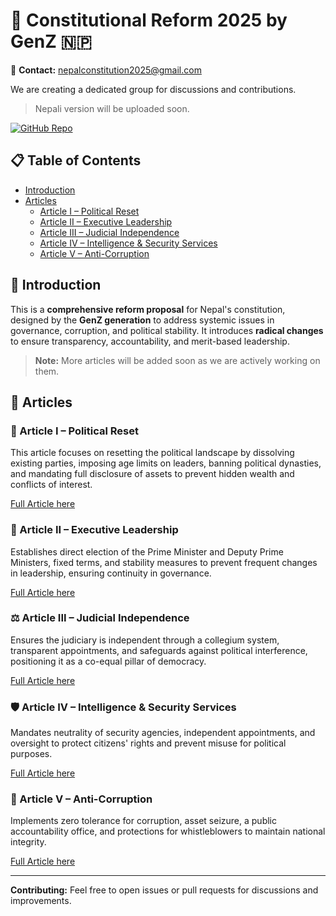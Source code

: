 # 📜 Constitutional Reform 2025 by GenZ 🇳🇵

📧 **Contact:** [nepalconstitution2025@gmail.com](mailto:nepalconstitution2025@gmail.com)

We are creating a dedicated group for discussions and contributions.

> Nepali version will be uploaded soon.

[![GitHub Repo](https://img.shields.io/badge/GitHub-Repo-blue)](https://github.com/nepalconstitution2025-genz/nepal-genz-constitution-reform)

## 📋 Table of Contents

- [Introduction](#introduction)
- [Articles](#articles)
  - [Article I – Political Reset](https://github.com/nepalconstitution2025-genz/nepal-genz-constitution-reform/blob/main/Article%20I%20%E2%80%93%20Political%20Reset.md)
  - [Article II – Executive Leadership](https://github.com/nepalconstitution2025-genz/nepal-genz-constitution-reform/blob/main/Article%20II%20%E2%80%93%20Executive%20Leadership.md)
  - [Article III – Judicial Independence](https://github.com/nepalconstitution2025-genz/nepal-genz-constitution-reform/blob/main/Article%20III%20%E2%80%93%20Judicial%20Independence.md)
  - [Article IV – Intelligence & Security Services](https://github.com/nepalconstitution2025-genz/nepal-genz-constitution-reform/blob/main/Article%20IV%20%E2%80%93%20Intelligence%20%26%20Security%20Services.md)
  - [Article V – Anti-Corruption](https://github.com/nepalconstitution2025-genz/nepal-genz-constitution-reform/blob/main/Article%20V%20%E2%80%93%20Anti-Corruption.md)

## 🌟 Introduction

This is a **comprehensive reform proposal** for Nepal's constitution, designed by the **GenZ generation** to address systemic issues in governance, corruption, and political stability. It introduces **radical changes** to ensure transparency, accountability, and merit-based leadership.

> **Note:** More articles will be added soon as we are actively working on them.

## 📖 Articles

### 🔄 Article I – Political Reset

This article focuses on resetting the political landscape by dissolving existing parties, imposing age limits on leaders, banning political dynasties, and mandating full disclosure of assets to prevent hidden wealth and conflicts of interest.

[Full Article here](https://github.com/nepalconstitution2025-genz/nepal-genz-constitution-reform/blob/main/Article%20I%20%E2%80%93%20Political%20Reset.md)

### 👥 Article II – Executive Leadership

Establishes direct election of the Prime Minister and Deputy Prime Ministers, fixed terms, and stability measures to prevent frequent changes in leadership, ensuring continuity in governance.

[Full Article here](https://github.com/nepalconstitution2025-genz/nepal-genz-constitution-reform/blob/main/Article%20II%20%E2%80%93%20Executive%20Leadership.md)

### ⚖️ Article III – Judicial Independence

Ensures the judiciary is independent through a collegium system, transparent appointments, and safeguards against political interference, positioning it as a co-equal pillar of democracy.

[Full Article here](https://github.com/nepalconstitution2025-genz/nepal-genz-constitution-reform/blob/main/Article%20III%20%E2%80%93%20Judicial%20Independence.md)

### 🛡️ Article IV – Intelligence & Security Services

Mandates neutrality of security agencies, independent appointments, and oversight to protect citizens' rights and prevent misuse for political purposes.

[Full Article here](https://github.com/nepalconstitution2025-genz/nepal-genz-constitution-reform/blob/main/Article%20IV%20%E2%80%93%20Intelligence%20%26%20Security%20Services.md)

### 🚫 Article V – Anti-Corruption

Implements zero tolerance for corruption, asset seizure, a public accountability office, and protections for whistleblowers to maintain national integrity.

[Full Article here](https://github.com/nepalconstitution2025-genz/nepal-genz-constitution-reform/blob/main/Article%20V%20%E2%80%93%20Anti-Corruption.md)

---

**Contributing:** Feel free to open issues or pull requests for discussions and improvements.